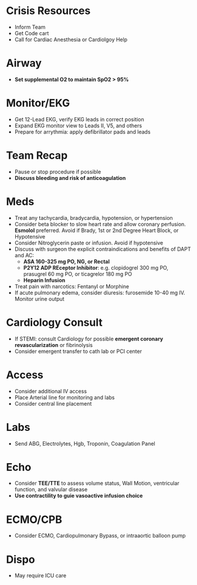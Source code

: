 # Crisis Resources
* Inform Team
* Get Code cart
* Call for Cardiac Anesthesia or Cardiolgoy Help

# Airway
* **Set supplemental O2 to maintain SpO2 > 95%**

# Monitor/EKG
* Get 12-Lead EKG, verify EKG leads in correct position
* Expand EKG monitor view to Leads II, V5, and others
* Prepare for arrythmia: apply defibrillator pads and leads

# Team Recap
* Pause or stop procedure if possible
* **Discuss bleeding and risk of anticoagulation**

# Meds
* Treat any tachycardia, bradycardia, hypotension, or hypertension
* Consider beta blocker to slow heart rate and allow coronary perfusion. **Esmolol** preferred. Avoid if Brady, 1st or 2nd Degree Heart Block, or Hypotensive
* Consider Nitroglycerin paste or infusion. Avoid if hypotensive
* Discuss with surgeon the explicit contraindications and benefits of DAPT and AC:
    * **ASA 160-325 mg PO, NG, or Rectal**
    * **P2Y12 ADP REceptor Inhibitor**: e.g. clopidogrel 300 mg PO, prasugrel 60 mg PO, or ticagrelor 180 mg PO
    * **Heparin Infusion**
* Treat pain with narcotics: Fentanyl or Morphine
* If acute pulmonary edema, consider diuresis: furosemide 10-40 mg IV. Monitor urine output

# Cardiology Consult
* If STEMI: consult Cardiology for possible **emergent coronary revascularization** or fibrinolysis
* Consider emergent transfer to cath lab or PCI center

# Access
* Consider additional IV access
* Place Arterial line for monitoring and labs
* Consider central line placement

# Labs
* Send ABG, Electrolytes, Hgb, Troponin, Coagulation Panel

# Echo
* Consider **TEE/TTE** to assess volume status, Wall Motion, ventricular function, and valvular disease
* **Use contractility to guie vasoactive infusion choice**

# ECMO/CPB
* Consider ECMO, Cardiopulmonary Bypass, or intraaortic balloon pump

# Dispo
* May require ICU care